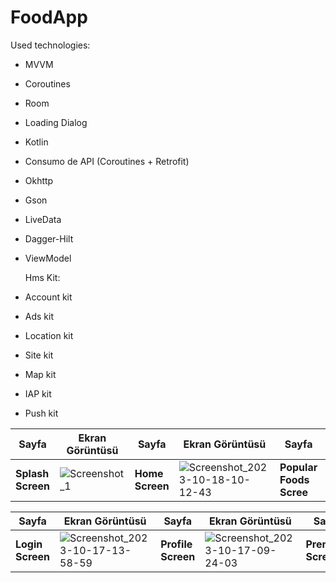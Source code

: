 # FoodApp

Used technologies:                                                          

- MVVM 
- Coroutines
- Room
- Loading Dialog
- Kotlin
- Consumo de API (Coroutines + Retrofit)
- Okhttp
- Gson
- LiveData
- Dagger-Hilt
- ViewModel

  Hms Kit:
- Account kit
- Ads kit
- Location kit
- Site kit
- Map kit
- IAP kit
- Push kit

  

| Sayfa           | Ekran Görüntüsü                                                 | Sayfa           | Ekran Görüntüsü                                                 | Sayfa           | Ekran Görüntüsü                                                 | Sayfa           | Ekran Görüntüsü                                                 | Sayfa           | Ekran Görüntüsü                                             |   
| --------------- | -------------------------------------------------------------- | --------------- | -------------------------------------------------------------- | --------------- | -------------------------------------------------------------- | --------------- | -------------------------------------------------------------- | --------------- | -------------------------------------------------------------- |
| **Splash Screen** | ![Screenshot_1](https://github.com/ayberktmn/FoodApp/assets/83671296/7e3d99fd-5c1f-478c-b909-1043e379e58e) | **Home Screen**  |![Screenshot_2023-10-18-10-12-43](https://github.com/ayberktmn/HmsFoodApp/assets/83671296/c6c9f078-1c8f-4c3e-9b26-755f8275a030) | **Popular Foods Scree**   |![Screenshot_2023-10-17-09-24-54](https://github.com/ayberktmn/HmsFoodApp/assets/83671296/c41ba136-9ed0-4115-8ad2-cab8f7457a35) | **Favorite Foods Screen**| ![Screenshot_2023-10-17-09-23-55](https://github.com/ayberktmn/HmsFoodApp/assets/83671296/c41380f2-5981-4789-a9fa-59cf6b204e59) |**Food Description Screen**|![Screenshot_2023-10-17-13-53-30](https://github.com/ayberktmn/HmsFoodApp/assets/83671296/90261fe9-b0ec-4874-bd4d-66f4baaf4123) |


| Sayfa           | Ekran Görüntüsü                                                 | Sayfa           | Ekran Görüntüsü                                                 | Sayfa           | Ekran Görüntüsü                                                 | Sayfa           | Ekran Görüntüsü                                                 | Sayfa           | Ekran Görüntüsü                                             |   
| --------------- | -------------------------------------------------------------- | --------------- | -------------------------------------------------------------- | --------------- | -------------------------------------------------------------- | --------------- | -------------------------------------------------------------- | --------------- | -------------------------------------------------------------- |
| **Login Screen** | ![Screenshot_2023-10-17-13-58-59](https://github.com/ayberktmn/HmsFoodApp/assets/83671296/518ca41a-bb12-4a2d-856c-42c194c2ff0d)| **Profile Screen**  | ![Screenshot_2023-10-17-09-24-03](https://github.com/ayberktmn/HmsFoodApp/assets/83671296/f581dc85-c54a-4f36-958b-6e7902c3d3b6)| **Premıum Screen**   | ![Screenshot_2023-10-17-13-53-09](https://github.com/ayberktmn/HmsFoodApp/assets/83671296/6fa19738-4728-4f68-9552-684f8683727a)| **Map Screen**|![Screenshot_2023-10-17-09-28-15](https://github.com/ayberktmn/HmsFoodApp/assets/83671296/d4d4dcb2-acf3-43ee-be10-d6f158998b95) |**Push Screen**|![Screenshot_2023-10-18-10-25-19](https://github.com/ayberktmn/HmsFoodApp/assets/83671296/1c60fae5-a5c2-4dc8-a4a2-18888c08fd2e)|

